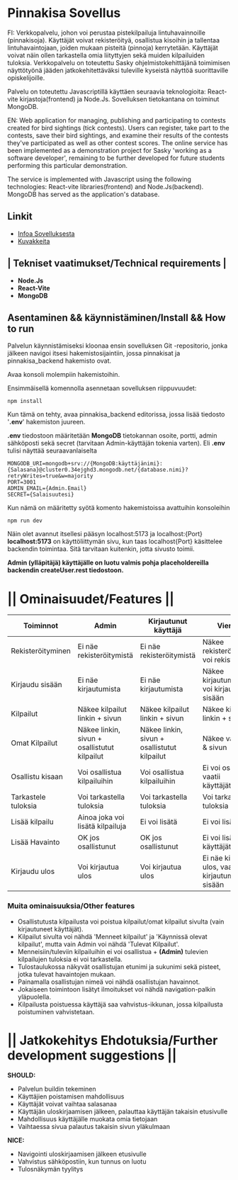 # Pinnakisa Sovellus

FI: Verkkopalvelu, johon voi perustaa pistekilpailuja lintuhavainnoille (pinnakisoja). Käyttäjät voivat rekisteröityä, osallistua kisoihin ja tallentaa lintuhavaintojaan, joiden mukaan pisteitä (pinnoja) kerrytetään. Käyttäjät voivat näin ollen tarkastella omia liityttyjen sekä muiden kilpailuiden tuloksia.
 Verkkopalvelu on toteutettu Sasky ohjelmistokehittäjänä toimimisen näyttötyönä jääden jatkokehitettäväksi tuleville kyseistä näyttöä suorittaville opiskelijoille. 

 Palvelu on toteutettu Javascriptillä käyttäen seuraavia teknologioita: React-vite kirjastoja(frontend) ja Node.Js. Sovelluksen tietokantana on toiminut MongoDB.

EN: Web application for managing, publishing and participating to contests created for bird sightings (tick contests). Users can register, take part to the contests, save their bird sightings, and examine their results of the contests they've participated as well as other contest scores.
 The online service has been implemented as a demonstration project for Sasky 'working as a software developer', remaining to be further developed for future students performing this particular demonstration.

The service is implemented with Javascript using the following technologies: React-vite libraries(frontend) and Node.Js(backend). MongoDB has served as the application's database.

## Linkit

- [Infoa Sovelluksesta](https://github.com/lmikkol/Pinnakisat_Mobiilisovellus/blob/main/Dokumentaatio/Infoa%20Sovelluksesta.md)
- [Kuvakkeita](https://github.com/lmikkol/Pinnakisat_Mobiilisovellus/blob/main/Kuvakkeita.md)


## | Tekniset vaatimukset/Technical requirements |

- **Node.Js**
- **React-Vite**
- **MongoDB**



## Asentaminen && käynnistäminen/Install && How to run

Palvelun käynnistämiseksi kloonaa ensin sovelluksen Git -repositorio, jonka jälkeen navigoi itsesi hakemistosijaintiin, jossa pinnakisat ja pinnakisa_backend hakemisto ovat.

Avaa konsoli molempiin hakemistoihin.


Ensimmäisellä komennolla asennetaan sovelluksen riippuvuudet:

```
npm install
```

Kun tämä on tehty, avaa pinnakisa_backend editorissa, jossa lisää tiedosto '**.env**' hakemiston juureen.

**.env** tiedostoon määritetään **MongoDB** tietokannan osoite, portti, admin sähköposti sekä secret (tarvitaan Admin-käyttäjän tokenia varten).
  Eli **.env** tulisi näyttää seuraavanlaiselta
  
```
MONGODB_URI=mongodb+srv://{MongoDB:käyttäjänimi}:{Salasana}@cluster0.34ejghd3.mongodb.net/{database.nimi}?retryWrites=true&w=majority
PORT=3001
ADMIN_EMAIL={Admin.Email}
SECRET={Salaisuutesi}
```

Kun nämä on määritetty syötä komento hakemistoissa avattuihin konsoleihin

  ```
  npm run dev
  ```

Näin olet avannut itsellesi pääsyn localhost:5173 ja localhost:{Port}
**localhost:5173** on käyttöliittymän sivu, kun taas localhost{Port} käsittelee backendin toimintaa. Sitä tarvitaan kuitenkin, jotta sivusto toimii.

**Admin (ylläpitäjä) käyttäjälle on luotu valmis pohja placeholdereilla backendin createUser.rest tiedostoon.**

# || Ominaisuudet/Features ||



| Toiminnot                               | Admin                                        | Kirjautunut käyttäjä                         | Vierailija                                          |
| --------------------------------------- |----------------------------------------------|----------------------------------------------|-----------------------------------------------------|
| Rekisteröityminen                       | Ei näe rekisteröitymistä                     | Ei näe rekisteröitymistä                     | Näkee rekisteröitymisen, voi rekisteröityä          |
| Kirjaudu sisään                         | Ei näe kirjautumista                         | Ei näe kirjautumista                         | Näkee kirjautumisen ja voi kirjautua sisään         |  
| Kilpailut                               | Näkee kilpailut linkin + sivun               | Näkee kilpailut linkin + sivun               | Näkee kilpailut linkin + sivun                      |
| Omat Kilpailut                          | Näkee linkin, sivun + osallistutut kilpailut | Näkee linkin, sivun + osallistutut kilpailut | Näkee vain linkin & sivun                           |
| Osallistu kisaan                        | Voi osallistua kilpailuihin                  | Voi osallistua kilpailuihin                  | Ei voi osallistua, vaatii käyttäjätiedot            |
| Tarkastele tuloksia                     | Voi tarkastella tuloksia                     | Voi tarkastella tuloksia                     | Voi tarkastella tuloksia                            |
| Lisää kilpailu                          | Ainoa joka voi lisätä kilpailuja             | Ei voi lisätä                                | Ei voi lisätä                                       |
| Lisää Havainto                          | OK jos osallistunut                          | OK jos osallistunut                          | Ei voi lisätä, vaatii  käyttäjätiedot               |
| Kirjaudu ulos                           | Voi kirjautua ulos                           | Voi kirjautua ulos                           | Ei näe kirjaudu ulos, vaatii kirjautumisen sisään   |


### Muita ominaisuuksia/Other features

- Osallistutusta kilpailusta voi poistua kilpailut/omat kilpailut sivulta (vain kirjautuneet käyttäjät).
- Kilpailut sivulta voi nähdä 'Menneet kilpailut' ja 'Käynnissä olevat kilpailut', mutta vain Admin voi nähdä 'Tulevat Kilpailut'.
- Menneisiin/tuleviin kilpailuihin ei voi osallistua + **(Admin)** tulevien kilpailujen tuloksia ei voi tarkastella.
- Tulostaulukossa näkyvät osallistujan etunimi ja sukunimi sekä pisteet, jotka tulevat havaintojen mukaan. 
- Painamalla osallistujan nimeä voi nähdä osallistujan havainnot.
- Jokaiseen toimintoon lisätyt ilmoitukset voi nähdä navigation-palkin yläpuolella.
- Kilpailusta poistuessa käyttäjä saa vahvistus-ikkunan, jossa kilpailusta poistuminen vahvistetaan.



# || Jatkokehitys Ehdotuksia/Further development suggestions ||

**SHOULD:**

- Palvelun buildin tekeminen
- Käyttäjien poistamisen mahdollisuus
- Käyttäjät voivat vaihtaa salasanaa
- Käyttäjän uloskirjaamisen jälkeen, palauttaa käyttäjän takaisin etusivulle
- Mahdollisuus käyttäjälle muokata omia tietojaan
- Vaihtaessa sivua palautus takaisin sivun yläkulmaan

**NICE:**

- Navigointi uloskirjaamisen jälkeen etusivulle
- Vahvistus sähköpostiin, kun tunnus on luotu
- Tulosnäkymän tyylitys



